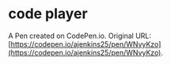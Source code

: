 # code player

A Pen created on CodePen.io. Original URL: [https://codepen.io/ajenkins25/pen/WNvyKzo](https://codepen.io/ajenkins25/pen/WNvyKzo).


